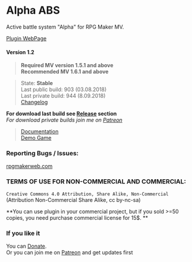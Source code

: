 # Alpha ABS
Active battle system "Alpha" for RPG Maker MV.

[Plugin WebPage](https://kagedesuworkshop.blogspot.com/p/alpha-abs.html)

#### Version 1.2

> **Required MV version 1.5.1 and above**  
> **Recommended MV 1.6.1 and above**  

>State: **Stable**   
>Last public build: 903 (03.08.2018)  
>Last private build: 944 (8.09.2018)    
>[Changelog](https://github.com/KageDesu/Alpha-ABS/blob/master/Changelog.md)  

**For download last build see [Release](https://github.com/KageDesu/Alpha-ABS/releases) section**   
*For download private builds join me on [Patreon](https://www.patreon.com/KageDesu)*

 >[Documentation](https://www.dropbox.com/s/9prsj8ydayt4vqj/Alpha%20ABS%2012.pdf?dl=0)  
 >[Demo Game](https://www.dropbox.com/s/ous5sotyl31f6r6/AlphaABS_Demo.rar?dl=0)

### Reporting Bugs / Issues:
[rpgmakerweb.com](http://forums.rpgmakerweb.com/index.php?/topic/66713-abs-alpha-preview/)

### TERMS OF USE FOR NON-COMMERCIAL AND COMMERCIAL:

`Creative Commons 4.0 Attribution, Share Alike, Non-Commercial`     
(Attribution Non-Commercial Share Alike, cc by-nc-sa)   


**You can use plugin in your commercial project, but if you sold >=50 copies, you need purchase commercial license for 15$. **

### If you like it
You can [Donate](https://www.paypal.com/cgi-bin/webscr?cmd=_s-xclick&hosted_button_id=AEG4RJ3CFR3N6).  
Or you can join me on [Patreon](https://www.patreon.com/KageDesu) and get updates first
